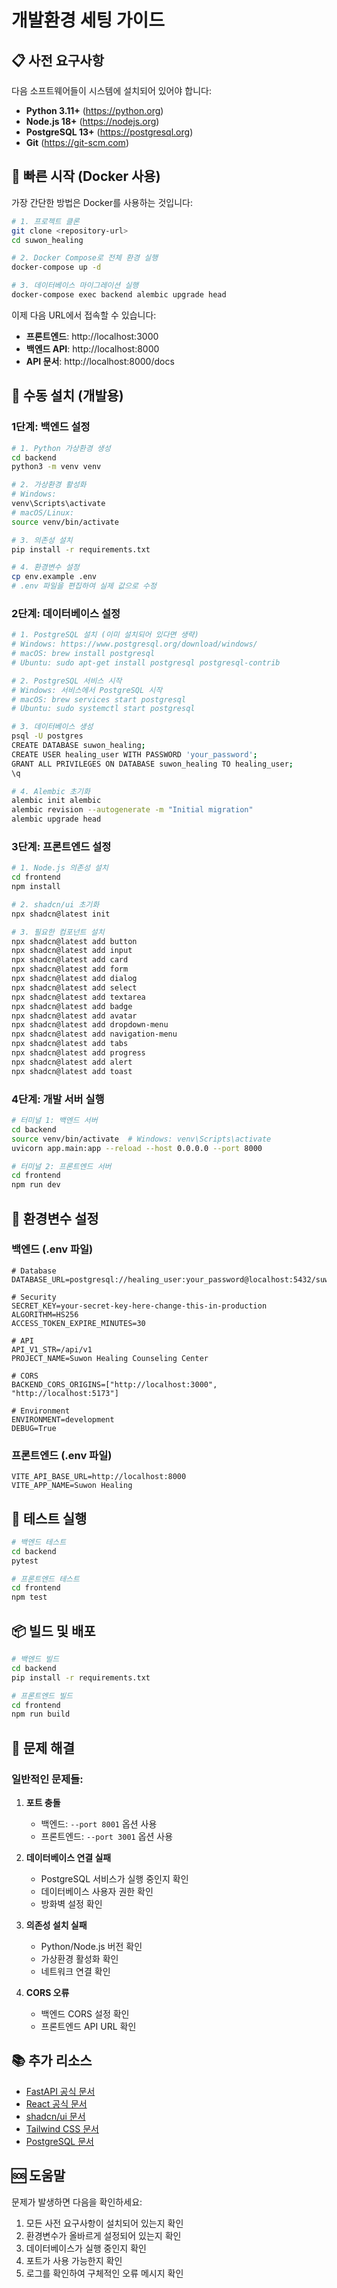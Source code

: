 # 개발환경 세팅 가이드

## 📋 사전 요구사항

다음 소프트웨어들이 시스템에 설치되어 있어야 합니다:

- **Python 3.11+** (https://python.org)
- **Node.js 18+** (https://nodejs.org)
- **PostgreSQL 13+** (https://postgresql.org)
- **Git** (https://git-scm.com)

## 🚀 빠른 시작 (Docker 사용)

가장 간단한 방법은 Docker를 사용하는 것입니다:

```bash
# 1. 프로젝트 클론
git clone <repository-url>
cd suwon_healing

# 2. Docker Compose로 전체 환경 실행
docker-compose up -d

# 3. 데이터베이스 마이그레이션 실행
docker-compose exec backend alembic upgrade head
```

이제 다음 URL에서 접속할 수 있습니다:
- **프론트엔드**: http://localhost:3000
- **백엔드 API**: http://localhost:8000
- **API 문서**: http://localhost:8000/docs

## 🔧 수동 설치 (개발용)

### 1단계: 백엔드 설정

```bash
# 1. Python 가상환경 생성
cd backend
python3 -m venv venv

# 2. 가상환경 활성화
# Windows:
venv\Scripts\activate
# macOS/Linux:
source venv/bin/activate

# 3. 의존성 설치
pip install -r requirements.txt

# 4. 환경변수 설정
cp env.example .env
# .env 파일을 편집하여 실제 값으로 수정
```

### 2단계: 데이터베이스 설정

```bash
# 1. PostgreSQL 설치 (이미 설치되어 있다면 생략)
# Windows: https://www.postgresql.org/download/windows/
# macOS: brew install postgresql
# Ubuntu: sudo apt-get install postgresql postgresql-contrib

# 2. PostgreSQL 서비스 시작
# Windows: 서비스에서 PostgreSQL 시작
# macOS: brew services start postgresql
# Ubuntu: sudo systemctl start postgresql

# 3. 데이터베이스 생성
psql -U postgres
CREATE DATABASE suwon_healing;
CREATE USER healing_user WITH PASSWORD 'your_password';
GRANT ALL PRIVILEGES ON DATABASE suwon_healing TO healing_user;
\q

# 4. Alembic 초기화
alembic init alembic
alembic revision --autogenerate -m "Initial migration"
alembic upgrade head
```

### 3단계: 프론트엔드 설정

```bash
# 1. Node.js 의존성 설치
cd frontend
npm install

# 2. shadcn/ui 초기화
npx shadcn@latest init

# 3. 필요한 컴포넌트 설치
npx shadcn@latest add button
npx shadcn@latest add input
npx shadcn@latest add card
npx shadcn@latest add form
npx shadcn@latest add dialog
npx shadcn@latest add select
npx shadcn@latest add textarea
npx shadcn@latest add badge
npx shadcn@latest add avatar
npx shadcn@latest add dropdown-menu
npx shadcn@latest add navigation-menu
npx shadcn@latest add tabs
npx shadcn@latest add progress
npx shadcn@latest add alert
npx shadcn@latest add toast
```

### 4단계: 개발 서버 실행

```bash
# 터미널 1: 백엔드 서버
cd backend
source venv/bin/activate  # Windows: venv\Scripts\activate
uvicorn app.main:app --reload --host 0.0.0.0 --port 8000

# 터미널 2: 프론트엔드 서버
cd frontend
npm run dev
```

## 🔐 환경변수 설정

### 백엔드 (.env 파일)

```env
# Database
DATABASE_URL=postgresql://healing_user:your_password@localhost:5432/suwon_healing

# Security
SECRET_KEY=your-secret-key-here-change-this-in-production
ALGORITHM=HS256
ACCESS_TOKEN_EXPIRE_MINUTES=30

# API
API_V1_STR=/api/v1
PROJECT_NAME=Suwon Healing Counseling Center

# CORS
BACKEND_CORS_ORIGINS=["http://localhost:3000", "http://localhost:5173"]

# Environment
ENVIRONMENT=development
DEBUG=True
```

### 프론트엔드 (.env 파일)

```env
VITE_API_BASE_URL=http://localhost:8000
VITE_APP_NAME=Suwon Healing
```

## 🧪 테스트 실행

```bash
# 백엔드 테스트
cd backend
pytest

# 프론트엔드 테스트
cd frontend
npm test
```

## 📦 빌드 및 배포

```bash
# 백엔드 빌드
cd backend
pip install -r requirements.txt

# 프론트엔드 빌드
cd frontend
npm run build
```

## 🔧 문제 해결

### 일반적인 문제들:

1. **포트 충돌**
   - 백엔드: `--port 8001` 옵션 사용
   - 프론트엔드: `--port 3001` 옵션 사용

2. **데이터베이스 연결 실패**
   - PostgreSQL 서비스가 실행 중인지 확인
   - 데이터베이스 사용자 권한 확인
   - 방화벽 설정 확인

3. **의존성 설치 실패**
   - Python/Node.js 버전 확인
   - 가상환경 활성화 확인
   - 네트워크 연결 확인

4. **CORS 오류**
   - 백엔드 CORS 설정 확인
   - 프론트엔드 API URL 확인

## 📚 추가 리소스

- [FastAPI 공식 문서](https://fastapi.tiangolo.com/)
- [React 공식 문서](https://react.dev/)
- [shadcn/ui 문서](https://ui.shadcn.com/)
- [Tailwind CSS 문서](https://tailwindcss.com/)
- [PostgreSQL 문서](https://www.postgresql.org/docs/)

## 🆘 도움말

문제가 발생하면 다음을 확인하세요:

1. 모든 사전 요구사항이 설치되어 있는지 확인
2. 환경변수가 올바르게 설정되어 있는지 확인
3. 데이터베이스가 실행 중인지 확인
4. 포트가 사용 가능한지 확인
5. 로그를 확인하여 구체적인 오류 메시지 확인 